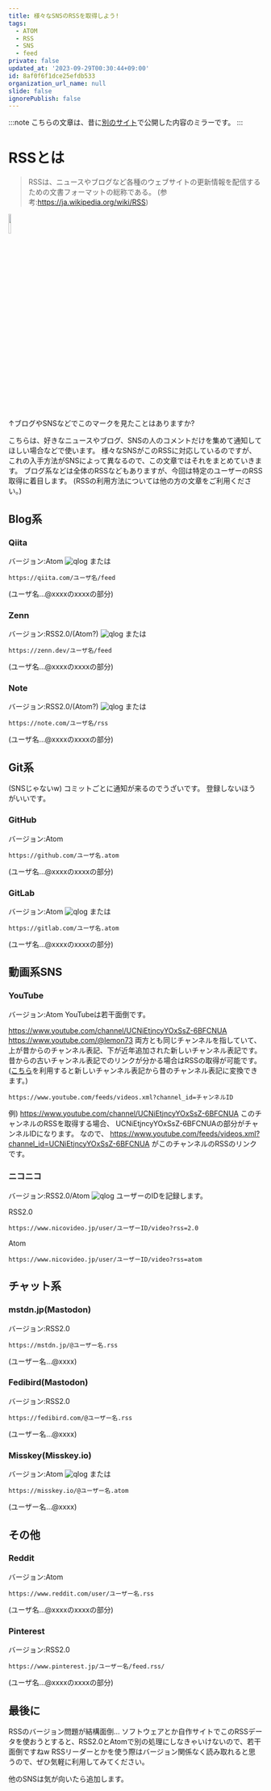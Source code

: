 ```yaml
---
title: 様々なSNSのRSSを取得しよう!
tags:
  - ATOM
  - RSS
  - SNS
  - feed
private: false
updated_at: '2023-09-29T00:30:44+09:00'
id: 8af0f6f1dce25efdb533
organization_url_name: null
slide: false
ignorePublish: false
---
```

:::note
こちらの文章は、昔に[別のサイト](https://lemon73.qlog.dev/items/3c2056c0df6f459591a252bd7e70c558/)で公開した内容のミラーです。
:::

# RSSとは
>RSSは、ニュースやブログなど各種のウェブサイトの更新情報を配信するための文書フォーマットの総称である。
(参考:https://ja.wikipedia.org/wiki/RSS)

<img src="https://stat.qlog.app/media/article/image/7949071a72dc40fb87fb6dce1d3f1b7d.jpg" width=10%>

↑ブログやSNSなどでこのマークを見たことはありますか?

こちらは、好きなニュースやブログ、SNSの人のコメントだけを集めて通知してほしい場合などで使います。
様々なSNSがこのRSSに対応しているのですが、これの入手方法がSNSによって異なるので、この文章ではそれをまとめていきます。
ブログ系などは全体のRSSなどもありますが、今回は特定のユーザーのRSS取得に着目します。
(RSSの利用方法については他の方の文章をご利用ください。)

## Blog系
### Qiita
バージョン:Atom
![qlog](https://stat.qlog.app/media/article/image/58cc317556a246ab864e56ccfa913acb.png)
または
```
https://qiita.com/ユーザ名/feed
```
(ユーザ名…@xxxxのxxxxの部分)

### Zenn
バージョン:RSS2.0/(Atom?)
![qlog](https://stat.qlog.app/media/article/image/e66a34ecd4ea4c00962e387518d913f8.png)
または
```
https://zenn.dev/ユーザ名/feed
```
(ユーザ名…@xxxxのxxxxの部分)

### Note
バージョン:RSS2.0/(Atom?)
![qlog](https://stat.qlog.app/media/article/image/7a160a1cfe724d7e9031c6479ccb1db7.png)
または
```
https://note.com/ユーザ名/rss
```
(ユーザ名…@xxxxのxxxxの部分)

## Git系
(SNSじゃないw)
コミットごとに通知が来るのでうざいです。
登録しないほうがいいです。
### GitHub
バージョン:Atom
```
https://github.com/ユーザ名.atom
```
(ユーザ名…@xxxxのxxxxの部分)

### GitLab
バージョン:Atom
![qlog](https://stat.qlog.app/media/article/image/2362b99fbd6e4d6aa03194bfb5a72fd4.png)
または
```
https://gitlab.com/ユーザ名.atom
```
(ユーザ名…@xxxxのxxxxの部分)

## 動画系SNS
### YouTube
バージョン:Atom
YouTubeは若干面倒です。

https://www.youtube.com/channel/UCNiEtjncyYOxSsZ-6BFCNUA
https://www.youtube.com/@lemon73
両方とも同じチャンネルを指していて、上が昔からのチャンネル表記、下が近年追加された新しいチャンネル表記です。
昔からの古いチャンネル表記でのリンクが分かる場合はRSSの取得が可能です。
([こちら](https://ilr.jp/tech/485/)を利用すると新しいチャンネル表記から昔のチャンネル表記に変換できます。)

```
https://www.youtube.com/feeds/videos.xml?channel_id=チャンネルID
```
例)
https://www.youtube.com/channel/UCNiEtjncyYOxSsZ-6BFCNUA
このチャンネルのRSSを取得する場合、
UCNiEtjncyYOxSsZ-6BFCNUAの部分がチャンネルIDになります。
なので、
https://www.youtube.com/feeds/videos.xml?channel_id=UCNiEtjncyYOxSsZ-6BFCNUA
がこのチャンネルのRSSのリンクです。

### ニコニコ
バージョン:RSS2.0/Atom
![qlog](https://stat.qlog.app/media/article/image/212ba37412014b958f7800cdcf80a240.png)
ユーザーのIDを記録します。

RSS2.0
```
https://www.nicovideo.jp/user/ユーザーID/video?rss=2.0
```
Atom
```
https://www.nicovideo.jp/user/ユーザーID/video?rss=atom
```

## チャット系
### mstdn.jp(Mastodon)
バージョン:RSS2.0
```
https://mstdn.jp/@ユーザー名.rss
```
(ユーザー名…@xxxx)

### Fedibird(Mastodon)
バージョン:RSS2.0
```
https://fedibird.com/@ユーザー名.rss
```
(ユーザー名…@xxxx)

### Misskey(Misskey.io)
バージョン:Atom
![qlog](https://stat.qlog.app/media/article/image/aa91906c61a249038be9c9ddd14a1d4c.png)
または
```
https://misskey.io/@ユーザー名.atom
```
(ユーザー名…@xxxx)

## その他
### Reddit
バージョン:Atom
```
https://www.reddit.com/user/ユーザー名.rss
```
(ユーザ名…@xxxxのxxxxの部分)

### Pinterest
バージョン:RSS2.0
```
https://www.pinterest.jp/ユーザー名/feed.rss/
```
(ユーザ名…@xxxxのxxxxの部分)

## 最後に
RSSのバージョン問題が結構面倒…
ソフトウェアとか自作サイトでこのRSSデータを使おうとすると、RSS2.0とAtomで別の処理にしなきゃいけないので、若干面倒ですねw
RSSリーダーとかを使う際はバージョン関係なく読み取れると思うので、ぜひ気軽に利用してみてください。

他のSNSは気が向いたら追加します。

